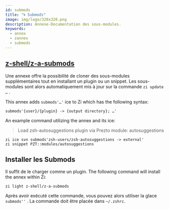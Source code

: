 ```yaml
---
id: submods
title: "🌀 Submods"
image: img/logo/320x320.png
description: Annexe-Documentation des sous-modules.
keywords:
  - annex
  - zannex
  - submods
---
```


<!-- @format -->

## <i class="fa-brands fa-github"></i> [z-shell/z-a-submods][]

Une annexe offre la possibilité de cloner des sous-modules supplémentaires tout en installant un plugin ou un snippet. Les sous-modules sont alors automatiquement mis à jour sur la commande `zi update …` .

This annex adds `submods'…'` ice to Zi which has the following syntax:

```shell
submods'{user}/{plugin} -> {output directory}; …'
```

An example command utilizing the annex and its ice:

> Load zsh-autosuggestions plugin via Prezto module: autosuggestions

```shell showLineNumbers
zi ice svn submods'zsh-users/zsh-autosuggestions -> external'
zi snippet PZT::modules/autosuggestions
```

## Installer les Submods

Il suffit de le charger comme un plugin. The following command will install the annex within Zi:

```shell
zi light z-shell/z-a-submods
```

Après avoir exécuté cette commande, vous pouvez alors utiliser la glace `submods''` . La commande doit être placée dans `~/.zshrc`.

[z-shell/z-a-submods]: https://github.com/z-shell/z-a-submods
